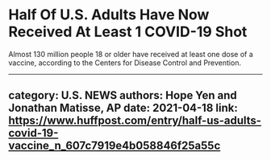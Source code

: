 # Half Of U.S. Adults Have Now Received At Least 1 COVID-19 Shot

Almost 130 million people 18 or older have received at least one dose of a vaccine, according to the Centers for Disease Control and Prevention.

---
category: U.S. NEWS
authors: Hope Yen and Jonathan Matisse, AP
date: 2021-04-18
link: https://www.huffpost.com/entry/half-us-adults-covid-19-vaccine_n_607c7919e4b058846f25a55c
---
